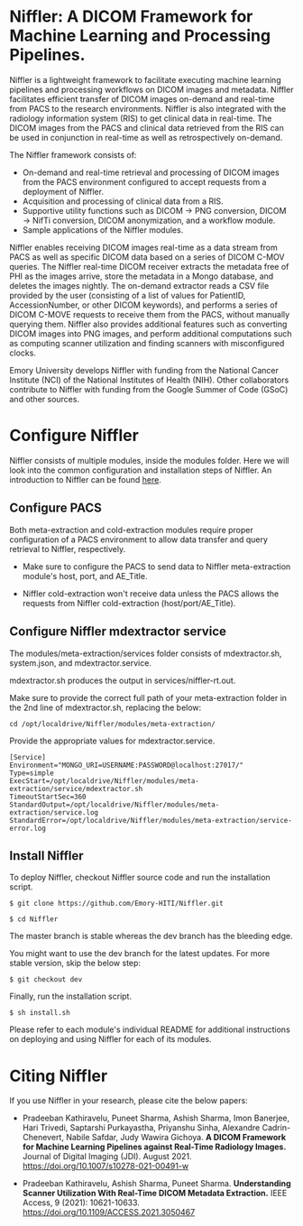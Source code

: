 # Niffler: A DICOM Framework for Machine Learning and Processing Pipelines.

Niffler is a lightweight framework to facilitate executing machine learning pipelines and processing workflows on DICOM images and metadata. Niffler facilitates efficient transfer of DICOM images on-demand and real-time from PACS to the research environments. Niffler is also integrated with the radiology information system (RIS) to get clinical data in real-time. The DICOM images from the PACS and clinical data retrieved from the RIS can be used in conjunction in real-time as well as retrospectively on-demand.

The Niffler framework consists of:
- On-demand and real-time retrieval and processing of DICOM images from the PACS environment configured to accept requests from a deployment of Niffler.
- Acquisition and processing of clinical data from a RIS.
- Supportive utility functions such as DICOM → PNG conversion, DICOM → NifTi conversion, DICOM anonymization, and a workflow module.
- Sample applications of the Niffler modules.

Niffler enables receiving DICOM images real-time as a data stream from PACS as well as specific DICOM data based on a series of DICOM C-MOV queries. The Niffler real-time DICOM receiver extracts the metadata free of PHI as the images arrive, store the metadata in a Mongo database, and deletes the images nightly. The on-demand extractor reads a CSV file provided by the user (consisting of a list of values for PatientID, AccessionNumber, or other DICOM keywords), and performs a series of DICOM C-MOVE requests to receive them from the PACS, without manually querying them. Niffler also provides additional features such as converting DICOM images into PNG images, and perform additional computations such as computing scanner utilization and finding scanners with misconfigured clocks.

Emory University develops Niffler with funding from the National Cancer Institute (NCI) of the National Institutes of Health (NIH). Other collaborators contribute to Niffler with funding from the Google Summer of Code (GSoC) and other sources.

# Configure Niffler

Niffler consists of multiple modules, inside the modules folder. Here we will look into the common configuration and installation steps of Niffler. An introduction to Niffler can be found [here](https://emory-hiti.github.io/Niffler/).

## Configure PACS

Both meta-extraction and cold-extraction modules require proper configuration of a PACS environment to allow data transfer and query retrieval to Niffler, respectively.

* Make sure to configure the PACS to send data to Niffler meta-extraction module's host, port, and AE_Title. 

* Niffler cold-extraction won't receive data unless the PACS allows the requests from Niffler cold-extraction (host/port/AE_Title).


## Configure Niffler mdextractor service

The modules/meta-extraction/services folder consists of mdextractor.sh, system.json, and mdextractor.service.

mdextractor.sh produces the output in services/niffler-rt.out.

Make sure to provide the correct full path of your meta-extraction folder in the 2nd line of mdextractor.sh, replacing the below:

```
cd /opt/localdrive/Niffler/modules/meta-extraction/
```

Provide the appropriate values for mdextractor.service.

```
[Service]
Environment="MONGO_URI=USERNAME:PASSWORD@localhost:27017/"
Type=simple
ExecStart=/opt/localdrive/Niffler/modules/meta-extraction/service/mdextractor.sh
TimeoutStartSec=360
StandardOutput=/opt/localdrive/Niffler/modules/meta-extraction/service.log
StandardError=/opt/localdrive/Niffler/modules/meta-extraction/service-error.log
```

## Install Niffler

To deploy Niffler, checkout Niffler source code and run the installation script.
```
$ git clone https://github.com/Emory-HITI/Niffler.git

$ cd Niffler
```
The master branch is stable whereas the dev branch has the bleeding edge.

You might want to use the dev branch for the latest updates. For more stable version, skip the below step:
```
$ git checkout dev
```
Finally, run the installation script.
```
$ sh install.sh
```

Please refer to each module's individual README for additional instructions on deploying and using Niffler for each of its modules.



# Citing Niffler

If you use Niffler in your research, please cite the below papers:

* Pradeeban Kathiravelu, Puneet Sharma, Ashish Sharma, Imon Banerjee, Hari Trivedi, Saptarshi Purkayastha, Priyanshu Sinha, Alexandre Cadrin-Chenevert, Nabile Safdar, Judy Wawira Gichoya. **A DICOM Framework for Machine Learning Pipelines against Real-Time Radiology Images.** Journal of Digital Imaging (JDI). August 2021. https://doi.org/10.1007/s10278-021-00491-w

* Pradeeban Kathiravelu, Ashish Sharma, Puneet Sharma. **Understanding Scanner Utilization With Real-Time DICOM Metadata Extraction.** IEEE Access, 9 (2021): 10621-10633. https://doi.org/10.1109/ACCESS.2021.3050467
